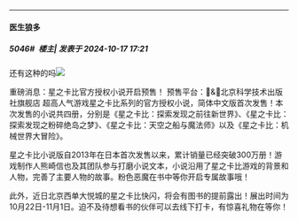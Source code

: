 ﻿
*****

####  医生狼多  
##### 5046#         楼主| 发表于 2024-10-17 17:21

还有这种的吗<img src="https://static.saraba1st.com/image/smiley/face2017/068.png" referrerpolicy="no-referrer">

重磅消息：星之卡比官方授权小说开启预售！
预售平台：🍑&amp;🐶北京科学技术出版社旗舰店
超高人气游戏星之卡比系列的官方授权小说，简体中文版首次发售！本次发售的小说共四册，分别是《星之卡比：探索发现之前往新世界》、《星之卡比：探索发现之粉碎绝岛之梦》、《星之卡比：天空之船与魔法师》以及《星之卡比：机械世界大冒险》。

星之卡比小说版自2013年在日本首次发售以来，累计销量已经突破300万册！游戏制作人熊崎信也及其团队参与打磨小说文本，小说沿用了星之卡比游戏的背景和人物，完善了主要人物的故事。粉色恶魔在书中等你开启专属故事哦！

此外，近日北京西单大悦城的星之卡比快闪，将会有图书的提前露出！展出时间为10月22日-11月1日。迫不及待想看书的伙伴可以去线下打卡，有惊喜礼物在等你！

